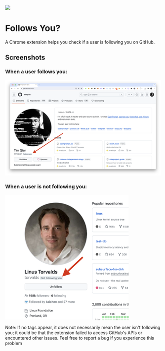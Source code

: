[![](https://storage.googleapis.com/web-dev-uploads/image/WlD8wC6g8khYWPJUsQceQkhXSlv1/iNEddTyWiMfLSwFD6qGq.png)](https://chromewebstore.google.com/detail/follows-me-tag-for-github/fhanencagagbidhlhpglgffeomjpbfjp)

# Follows You?

A Chrome extension helps you check if a user is following you on GitHub. 

## Screenshots

### When a user follows you:
![](./assets/screenshot2.png)

### When a user is not following you:
<img src="./assets/screenshot3.png" alt="screenshot" width="400">


Note: If no tags appear, it does not necessarily mean the user isn't following you; it could be that the extension failed to access GitHub's APIs or encountered other issues. Feel free to report a bug if you experience this problem
